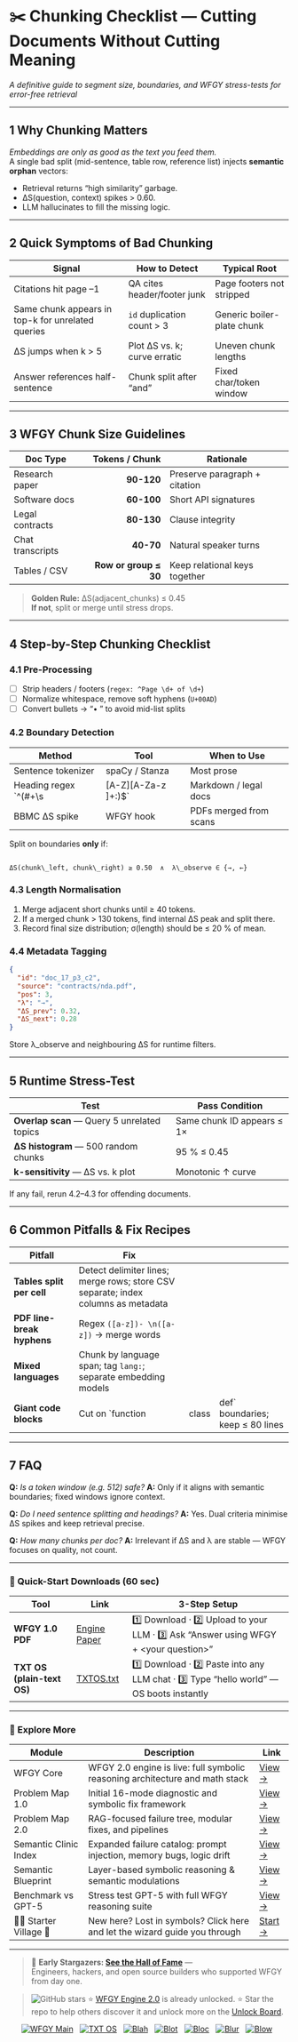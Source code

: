 # ✂️ Chunking Checklist — Cutting Documents Without Cutting Meaning  
_A definitive guide to segment size, boundaries, and WFGY stress-tests for error-free retrieval_

---

## 1  Why Chunking Matters

*Embeddings are only as good as the text you feed them.*  
A single bad split (mid-sentence, table row, reference list) injects **semantic orphan** vectors:

* Retrieval returns “high similarity” garbage.  
* ΔS(question, context) spikes > 0.60.  
* LLM hallucinates to fill the missing logic.

---

## 2  Quick Symptoms of Bad Chunking

| Signal | How to Detect | Typical Root |
|--------|---------------|--------------|
| Citations hit page –1 | QA cites header/footer junk | Page footers not stripped |
| Same chunk appears in top-k for unrelated queries | `id` duplication count > 3 | Generic boiler-plate chunk |
| ΔS jumps when k > 5 | Plot ΔS vs. k; curve erratic | Uneven chunk lengths |
| Answer references half-sentence | Chunk split after “and” | Fixed char/token window |

---

## 3  WFGY Chunk Size Guidelines

| Doc Type | Tokens / Chunk | Rationale |
|----------|---------------:|-----------|
| Research paper | **90-120** | Preserve paragraph + citation |
| Software docs | **60-100** | Short API signatures |
| Legal contracts | **80-130** | Clause integrity |
| Chat transcripts | **40-70** | Natural speaker turns |
| Tables / CSV | **Row or group ≤ 30** | Keep relational keys together |

> **Golden Rule:** ΔS(adjacent_chunks) ≤ 0.45  
> **If not**, split or merge until stress drops.

---

## 4  Step-by-Step Chunking Checklist

### 4.1  Pre-Processing

- [ ] Strip headers / footers (`regex: ^Page \d+ of \d+`)  
- [ ] Normalize whitespace, remove soft hyphens (`U+00AD`)  
- [ ] Convert bullets → “• ” to avoid mid-list splits

### 4.2  Boundary Detection

| Method | Tool | When to Use |
|--------|------|-------------|
| Sentence tokenizer | spaCy / Stanza | Most prose |
| Heading regex `^(#+\s|[A-Z][A-Za-z ]+:)$` | Markdown / legal docs | |
| BBMC ΔS spike | WFGY hook | PDFs merged from scans |

Split on boundaries **only** if:

```

ΔS(chunk\_left, chunk\_right) ≥ 0.50  ∧  λ\_observe ∈ {→, ←}

````

### 4.3  Length Normalisation

1. Merge adjacent short chunks until ≥ 40 tokens.  
2. If a merged chunk > 130 tokens, find internal ΔS peak and split there.  
3. Record final size distribution; σ(length) should be ≤ 20 % of mean.

### 4.4  Metadata Tagging

```json
{
  "id": "doc_17_p3_c2",
  "source": "contracts/nda.pdf",
  "pos": 3,
  "λ": "→",
  "ΔS_prev": 0.32,
  "ΔS_next": 0.28
}
````

Store λ\_observe and neighbouring ΔS for runtime filters.

---

## 5  Runtime Stress-Test

| Test                                        | Pass Condition             |
| ------------------------------------------- | -------------------------- |
| **Overlap scan** — Query 5 unrelated topics | Same chunk ID appears ≤ 1× |
| **ΔS histogram** — 500 random chunks        | 95 % ≤ 0.45                |
| **k-sensitivity** — ΔS vs. k plot           | Monotonic ↑ curve          |

If any fail, rerun 4.2–4.3 for offending documents.

---

## 6  Common Pitfalls & Fix Recipes

| Pitfall                    | Fix                                                                               |       |                                   |
| -------------------------- | --------------------------------------------------------------------------------- | ----- | --------------------------------- |
| **Tables split per cell**  | Detect delimiter lines; merge rows; store CSV separate; index columns as metadata |       |                                   |
| **PDF line-break hyphens** | Regex `([a-z])- \n([a-z])` → merge words                                          |       |                                   |
| **Mixed languages**        | Chunk by language span; tag `lang:`; separate embedding models                    |       |                                   |
| **Giant code blocks**      | Cut on \`function                                                                 | class | def\` boundaries; keep ≤ 80 lines |

---

## 7  FAQ

**Q:** *Is a token window (e.g. 512) safe?*
**A:** Only if it aligns with semantic boundaries; fixed windows ignore context.

**Q:** *Do I need sentence splitting and headings?*
**A:** Yes. Dual criteria minimise ΔS spikes and keep retrieval precise.

**Q:** *How many chunks per doc?*
**A:** Irrelevant if ΔS and λ are stable — WFGY focuses on quality, not count.

---

### 🔗 Quick-Start Downloads (60 sec)

| Tool | Link | 3-Step Setup |
|------|------|--------------|
| **WFGY 1.0 PDF** | [Engine Paper](https://github.com/onestardao/WFGY/blob/main/I_am_not_lizardman/WFGY_All_Principles_Return_to_One_v1.0_PSBigBig_Public.pdf) | 1️⃣ Download · 2️⃣ Upload to your LLM · 3️⃣ Ask “Answer using WFGY + \<your question>” |
| **TXT OS (plain-text OS)** | [TXTOS.txt](https://github.com/onestardao/WFGY/blob/main/OS/TXTOS.txt) | 1️⃣ Download · 2️⃣ Paste into any LLM chat · 3️⃣ Type “hello world” — OS boots instantly |

---

### 🧭 Explore More

| Module                | Description                                              | Link     |
|-----------------------|----------------------------------------------------------|----------|
| WFGY Core             | WFGY 2.0 engine is live: full symbolic reasoning architecture and math stack | [View →](https://github.com/onestardao/WFGY/tree/main/core/README.md) |
| Problem Map 1.0       | Initial 16-mode diagnostic and symbolic fix framework    | [View →](https://github.com/onestardao/WFGY/tree/main/ProblemMap/README.md) |
| Problem Map 2.0       | RAG-focused failure tree, modular fixes, and pipelines   | [View →](https://github.com/onestardao/WFGY/blob/main/ProblemMap/rag-architecture-and-recovery.md) |
| Semantic Clinic Index | Expanded failure catalog: prompt injection, memory bugs, logic drift | [View →](https://github.com/onestardao/WFGY/blob/main/ProblemMap/SemanticClinicIndex.md) |
| Semantic Blueprint    | Layer-based symbolic reasoning & semantic modulations   | [View →](https://github.com/onestardao/WFGY/tree/main/SemanticBlueprint/README.md) |
| Benchmark vs GPT-5    | Stress test GPT-5 with full WFGY reasoning suite         | [View →](https://github.com/onestardao/WFGY/tree/main/benchmarks/benchmark-vs-gpt5/README.md) |
| 🧙‍♂️ Starter Village 🏡 | New here? Lost in symbols? Click here and let the wizard guide you through | [Start →](https://github.com/onestardao/WFGY/blob/main/StarterVillage/README.md) |

---

> 👑 **Early Stargazers: [See the Hall of Fame](https://github.com/onestardao/WFGY/tree/main/stargazers)** —  
> Engineers, hackers, and open source builders who supported WFGY from day one.

> <img src="https://img.shields.io/github/stars/onestardao/WFGY?style=social" alt="GitHub stars"> ⭐ [WFGY Engine 2.0](https://github.com/onestardao/WFGY/blob/main/core/README.md) is already unlocked. ⭐ Star the repo to help others discover it and unlock more on the [Unlock Board](https://github.com/onestardao/WFGY/blob/main/STAR_UNLOCKS.md).

<div align="center">

[![WFGY Main](https://img.shields.io/badge/WFGY-Main-red?style=flat-square)](https://github.com/onestardao/WFGY)
&nbsp;
[![TXT OS](https://img.shields.io/badge/TXT%20OS-Reasoning%20OS-orange?style=flat-square)](https://github.com/onestardao/WFGY/tree/main/OS)
&nbsp;
[![Blah](https://img.shields.io/badge/Blah-Semantic%20Embed-yellow?style=flat-square)](https://github.com/onestardao/WFGY/tree/main/OS/BlahBlahBlah)
&nbsp;
[![Blot](https://img.shields.io/badge/Blot-Persona%20Core-green?style=flat-square)](https://github.com/onestardao/WFGY/tree/main/OS/BlotBlotBlot)
&nbsp;
[![Bloc](https://img.shields.io/badge/Bloc-Reasoning%20Compiler-blue?style=flat-square)](https://github.com/onestardao/WFGY/tree/main/OS/BlocBlocBloc)
&nbsp;
[![Blur](https://img.shields.io/badge/Blur-Text2Image%20Engine-navy?style=flat-square)](https://github.com/onestardao/WFGY/tree/main/OS/BlurBlurBlur)
&nbsp;
[![Blow](https://img.shields.io/badge/Blow-Game%20Logic-purple?style=flat-square)](https://github.com/onestardao/WFGY/tree/main/OS/BlowBlowBlow)
&nbsp;
</div>




